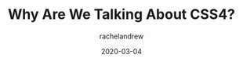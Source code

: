 ---
author: rachelandrew
date: 2020-03-04
permalink: false
publisher: smashingmag
tags:
  - css
  - standards
target_url: https://www.smashingmagazine.com/2020/03/css4-pros-cons-discussion/
title: Why Are We Talking About CSS4?
---